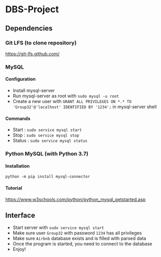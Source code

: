 # DBS-Project

## Dependencies
### Git LFS (to clone repository)
https://git-lfs.github.com/

### MySQL
#### Configuration
- Install mysql-server
- Run mysql-server as root with `sudo mysql -u root`
- Create a new user with `GRANT ALL PRIVILEGES ON *.* TO 'Group32'@'localhost' IDENTIFIED BY '1234';` in mysql-server shell

#### Commands
- Start : `sudo service mysql start`
- Stop : `sudo service mysql stop`
- Status : `sudo service mysql status`

### Python MySQL (with Python 3.7)
#### Installation
`python -m pip install mysql-connector`

#### Tutorial
https://www.w3schools.com/python/python_mysql_getstarted.asp

## Interface
- Start server with `sudo service mysql start`
- Make sure user `Group32` with password `1234` has all privileges
- Make sure `Airbnb` database exists and is filled with parsed data
- Once the program is started, you need to connect to the database
- Enjoy!
